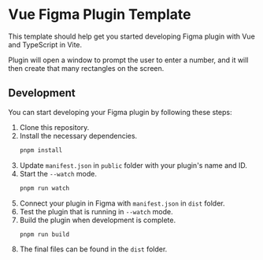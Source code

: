 # Vue Figma Plugin Template

This template should help get you started developing Figma plugin with Vue and TypeScript in Vite. 

Plugin will open a window to prompt the user to enter a number, and it will then create that many rectangles on the screen.

## Development

You can start developing your Figma plugin by following these steps:

1. Clone this repository.
2. Install the necessary dependencies.
   ```bash
   pnpm install
   ```
3. Update `manifest.json` in `public` folder with your plugin's name and ID.
4. Start the `--watch` mode.
   ```bash
   pnpm run watch
   ```
4. Connect your plugin in Figma with `manifest.json` in `dist` folder.
5. Test the plugin that is running in `--watch` mode.
5. Build the plugin when development is complete.
   ```bash
   pnpm run build
   ```
6. The final files can be found in the `dist` folder.
